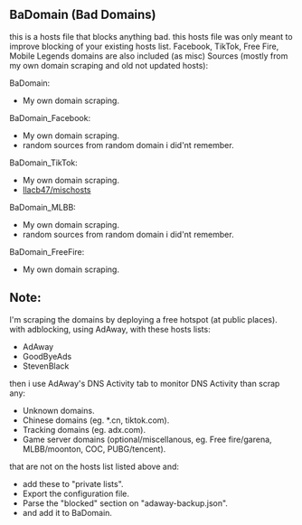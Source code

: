 ## BaDomain (Bad Domains)
this is a hosts file that blocks anything bad.
this hosts file was only meant to improve blocking of your existing hosts list.
Facebook, TikTok, Free Fire, Mobile Legends domains are also included (as misc)
Sources (mostly from my own domain scraping and old not updated hosts):

BaDomain:
- My own domain scraping.

BaDomain_Facebook:
- My own domain scraping.
- random sources from random domain i did'nt remember.

BaDomain_TikTok:
- My own domain scraping.
- [llacb47/mischosts](https://github.com/llacb47/mischosts/blob/master/social/tiktok-block?raw=true)

BaDomain_MLBB:
- My own domain scraping.
- random sources from random domain i did'nt remember.

BaDomain_FreeFire:
- My own domain scraping.

## Note:
I'm scraping the domains by deploying a free hotspot (at public places).
with adblocking, using AdAway, with these hosts lists:
- AdAway
- GoodByeAds
- StevenBlack

then i use AdAway's DNS Activity tab to monitor DNS Activity than scrap any:
- Unknown domains.
- Chinese domains (eg. *.cn, tiktok.com).
- Tracking domains (eg. adx.com).
- Game server domains (optional/miscellanous, eg. Free fire/garena, MLBB/moonton, COC, PUBG/tencent).

that are not on the hosts list listed above and:
- add these to "private lists".
- Export the configuration file.
- Parse the "blocked" section on "adaway-backup.json".
- and add it to BaDomain.
